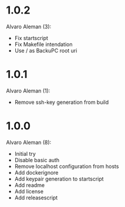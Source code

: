 # 1.0.2

Alvaro Aleman (3):

* Fix startscript
* Fix Makefile intendation
* Use / as BackuPC root uri

# 1.0.1

Alvaro Aleman (1):

* Remove ssh-key generation from build

# 1.0.0

Alvaro Aleman (8):

* Initial try
* Disable basic auth
* Remove localhost configuration from hosts
* Add dockerignore
* Add keypair generation to startscript
* Add readme
* Add license
* Add releasescript

